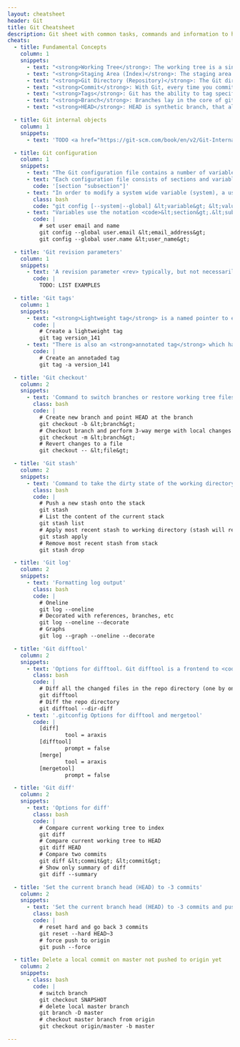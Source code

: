 ```yaml
---
layout: cheatsheet
header: Git
title: Git Cheatsheet
description: Git sheet with common tasks, commands and information to help manage version control with git.
cheats:
  - title: Fundamental Concepts
    column: 1
    snippets:
      - text: "<strong>Working Tree</strong>: The working tree is a single checkout of one version of the project. These files are pulled out of the compressed database in the Git directory and placed on disk to use or modify them."
      - text: "<strong>Staging Area (Index)</strong>: The staging area is a file, generally contained in your Git directory, that stores information about what will go into your next commit. Its technical name in Git parlance is the 'index'."
      - text: "<strong>Git Directory (Repository)</strong>: The Git directory is where Git stores the metadata and object database for your project. It is what is copied when you clone a repository from another computer."
      - text: "<strong>Commit</strong>: With Git, every time you commit, or save the state of your project, Git basically takes a picture of what all your files look like at that moment and stores a reference to that snapshot."
      - text: "<strong>Tags</strong>: Git has the ability to tag specific points in history (commits) with a name so that they can be more easily be referenced later on."
      - text: "<strong>Branch</strong>: Branches lay in the core of git and are just a named pointer to particular commit, exactly as lightweight tag! It does’t have it’s own sha, it’s just an alias. Main difference from tag, is that it will move as you add commits, allowing you to use same alias for latest state of your work."
      - text: "<strong>HEAD</strong>: HEAD is synthetic branch, that always points to the currently checked out revision. If there is no underlying branch, i.e. if you checkout hash, tag, or even stash entry, you will end up in so-called detached HEAD state."

  - title: Git internal objects
    column: 1
    snippets:
      - text: 'TODO <a href="https://git-scm.com/book/en/v2/Git-Internals-Git-Objects">Git Objects</a>'

  - title: Git configuration
    column: 1
    snippets:
      - text: "The Git configuration file contains a number of variables that affect the Git commands' behavior. The <code>.git/config</code> file in each repository is used to store the configuration for that repository, and <code>$HOME/.gitconfig</code> is used to store a per-user configuration as fallback values for the <code>.git/config</code> file. The file <code>/etc/gitconfig</code> can be used to store a system-wide default configuration."
      - text: "Each configuration file consists of sections and variables. A section and subsection is marked as follows:"
        code: '[section "subsection"]'
      - text: "In order to modify a system wide variable (system), a user variable (global) or a project specific variable, use the following command:"
        class: bash
        code: "git config [--system|--global] &lt;variable&gt; &lt;value&gt;"
      - text: "Variables use the notation <code>&lt;section&gt;.&lt;subsection&gt;.&lt;variable&gt;</code>. See <a href='https://git-scm.com/docs/git-config'>variables</a> to find the possible git configuration settings."
        code: |
          # set user email and name
          git config --global user.email &lt;email_address&gt;
          git config --global user.name &lt;user_name&gt;

  - title: 'Git revision parameters'
    column: 1
    snippets:
      - text: 'A revision parameter <rev> typically, but not necessarily, names a commit object. It uses what is called an extended SHA-1 syntax. Here are various ways to spell object names. The ones listed near the end of this list names trees and blobs contained in a commit. See <a href="https://git-scm.com/docs/gitrevisions/">Git Revision</a> for more details.'
        code: |
          TODO: LIST EXAMPLES

  - title: 'Git tags'
    column: 1
    snippets:
      - text: "<strong>Lightweight tag</strong> is a named pointer to existing commit. Just like an alias to existing commit."
        code: |
          # Create a lightweight tag
          git tag version_141
      - text: "There is also an <strong>annotated tag</strong> which has metadata and its own sha-code."
        code: |
          # Create an annotaded tag
          git tag -a version_141

  - title: 'Git checkout'
    column: 2
    snippets:
      - text: 'Command to switch branches or restore working tree files'
        class: bash
        code: |
          # Create new branch and point HEAD at the branch
          git checkout -b &lt;branch&gt;
          # Checkout branch and perform 3-way merge with local changes
          git checkout -m &lt;branch&gt;
          # Revert changes to a file
          git checkout -- &lt;file&gt;

  - title: 'Git stash'
    column: 2
    snippets:
      - text: 'Command to take the dirty state of the working directory and save it on a stack'
        class: bash
        code: |
          # Push a new stash onto the stack
          git stash
          # List the content of the current stack
          git stash list
          # Apply most recent stash to working directory (stash will remain on the stack)
          git stash apply
          # Remove most recent stash from stack
          git stash drop

  - title: 'Git log'
    column: 2
    snippets:
      - text: 'Formatting log output'
        class: bash
        code: |
          # Oneline
          git log --oneline
          # Decorated with references, branches, etc
          git log --oneline --decorate
          # Graphs
          git log --graph --oneline --decorate

  - title: 'Git difftool'
    column: 2
    snippets:
      - text: 'Options for difftool. Git difftool is a frontend to <code>git diff</code> and accepts the same options and arguments.'
        class: bash
        code: |
          # Diff all the changed files in the repo directory (one by one)
          git difftool
          # Diff the repo directory
          git difftool --dir-diff
      - text: '.gitconfig Options for difftool and mergetool'
        code: |
          [diff]
                  tool = araxis
          [difftool]
                  prompt = false
          [merge]
                  tool = araxis
          [mergetool]
                  prompt = false

  - title: 'Git diff'
    column: 2
    snippets:
      - text: 'Options for diff'
        class: bash
        code: |
          # Compare current working tree to index
          git diff
          # Compare current working tree to HEAD
          git diff HEAD
          # Compare two commits
          git diff &lt;commit&gt; &lt;commit&gt;
          # Show only summary of diff
          git diff --summary

  - title: 'Set the current branch head (HEAD) to -3 commits'
    column: 2
    snippets:
      - text: 'Set the current branch head (HEAD) to -3 commits and push to origin'
        class: bash
        code: |
          # reset hard and go back 3 commits
          git reset --hard HEAD~3
          # force push to origin
          git push --force

  - title: Delete a local commit on master not pushed to origin yet
    column: 2
    snippets:
      - class: bash
        code: |
          # switch branch
          git checkout SNAPSHOT
          # delete local master branch
          git branch -D master
          # checkout master branch from origin
          git checkout origin/master -b master

---
```


